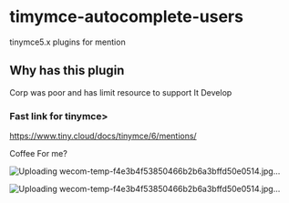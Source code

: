 # timymce-autocomplete-users
tinymce5.x  plugins for  mention





## Why has this plugin
Corp was poor and has limit resource to support It Develop

### Fast link for tinymce>
https://www.tiny.cloud/docs/tinymce/6/mentions/



Coffee For me?

![Uploading wecom-temp-f4e3b4f53850466b2b6a3bffd50e0514.jpg…]()

![Uploading wecom-temp-f4e3b4f53850466b2b6a3bffd50e0514.jpg…]()
